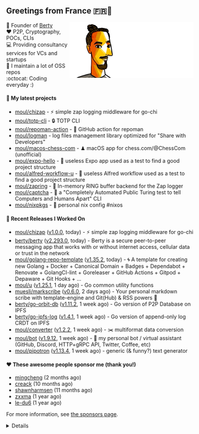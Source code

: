 ## Greetings from France 🇫🇷👋

<img align="right" src="https://raw.githubusercontent.com/moul/moul/main/contribute.gif">

:hammer: Founder of [Berty](https://github.com/berty)<br/>
:heart: P2P, Cryptography, POCs, CLIs<br/>
:computer: Providing consultancy services for VCs and startups<br/> 
:construction: I maintain a lot of OSS repos<br/>
:octocat: Coding everyday :)<br/>

#### 🌱 My latest projects


- [moul/chizap](https://github.com/moul/chizap) - ⚡️ simple zap logging middleware for go-chi 
- [moul/totp-cli](https://github.com/moul/totp-cli) - 🔒 TOTP CLI
- [moul/repoman-action](https://github.com/moul/repoman-action) - 🐙 GitHub action for repoman
- [moul/logman](https://github.com/moul/logman) - log files management library optimized for &#34;Share with Developers&#34;
- [moul/macos-chess-com](https://github.com/moul/macos-chess-com) - ♟ macOS app for chess.com/@ChessCom (unofficial)
- [moul/expo-hello](https://github.com/moul/expo-hello) - 🚧 useless Expo app used as a test to find a good project structure
- [moul/alfred-workflow-u](https://github.com/moul/alfred-workflow-u) - 🚧 useless Alfred workflow used as a test to find a good project structure
- [moul/zapring](https://github.com/moul/zapring) - 💍 In-memory RING buffer backend for the Zap logger
- [moul/captcha](https://github.com/moul/captcha) - 🦾 a &#34;Completely Automated Public Turing test to tell Computers and Humans Apart&#34; CLI
- [moul/nixpkgs](https://github.com/moul/nixpkgs) - 🧔 personal nix config #nixos

#### 🔭 Recent Releases I Worked On

- [moul/chizap](https://github.com/moul/chizap) ([v1.0.0](https://github.com/moul/chizap/releases/tag/v1.0.0), today) - ⚡️ simple zap logging middleware for go-chi 
- [berty/berty](https://github.com/berty/berty) ([v2.293.0](https://github.com/berty/berty/releases/tag/v2.293.0), today) - Berty is a secure peer-to-peer messaging app that works with or without internet access, cellular data or trust in the network
- [moul/golang-repo-template](https://github.com/moul/golang-repo-template) ([v1.35.2](https://github.com/moul/golang-repo-template/releases/tag/v1.35.2), today) - 🌀 A template for creating new Golang &#43; Docker &#43; Canonical Domain &#43; Badges &#43; Dependabot &#43; Renovate &#43; GolangCI-lint &#43; Goreleaser &#43; GitHub Actions &#43; Gitpod &#43; Depaware &#43; Git Hooks &#43; ...
- [moul/u](https://github.com/moul/u) ([v1.25.1](https://github.com/moul/u/releases/tag/v1.25.1), 1 day ago) - Go common utility functions
- [muesli/markscribe](https://github.com/muesli/markscribe) ([v0.6.0](https://github.com/muesli/markscribe/releases/tag/v0.6.0), 2 days ago) - Your personal markdown scribe with template-engine and Git(Hub) &amp; RSS powers 📜
- [berty/go-orbit-db](https://github.com/berty/go-orbit-db) ([v1.11.2](https://github.com/berty/go-orbit-db/releases/tag/v1.11.2), 1 week ago) - Go version of P2P Database on IPFS
- [berty/go-ipfs-log](https://github.com/berty/go-ipfs-log) ([v1.4.1](https://github.com/berty/go-ipfs-log/releases/tag/v1.4.1), 1 week ago) - Go version of append-only log CRDT on IPFS
- [moul/converter](https://github.com/moul/converter) ([v1.2.2](https://github.com/moul/converter/releases/tag/v1.2.2), 1 week ago) - :scissors: multiformat data conversion
- [moul/bot](https://github.com/moul/bot) ([v1.9.12](https://github.com/moul/bot/releases/tag/v1.9.12), 1 week ago) - 🤖 my personal bot / virtual assistant (GitHub, Discord, HTTP&#43;gRPC API, Twitter, Coffee, etc)
- [moul/pipotron](https://github.com/moul/pipotron) ([v1.13.4](https://github.com/moul/pipotron/releases/tag/v1.13.4), 1 week ago) - generic (&amp; funny?) text generator


#### ❤️ These awesome people sponsor me (thank you!)


- [mingcheng](https://github.com/mingcheng) (2 months ago)
- [creack](https://github.com/creack) (10 months ago)
- [shawnharmsen](https://github.com/shawnharmsen) (11 months ago)
- [zxxma](https://github.com/zxxma) (1 year ago)
- [le-du6](https://github.com/le-du6) (1 year ago)

For more information, see [the sponsors page](https://github.com/sponsors/moul/).

<details>


  <h4>🚧 Things I did recently</h4>
  <ul>
  
  <li><a href="https://wip.co/@moul/todos/189179">💉  2nd pfizer #life</a> (6 days ago)</li>
  <li><a href="https://wip.co/@moul/todos/189178">📻 daily &#34;Hacker News Café&#34; on ClubHouse #life</a> (6 days ago)</li>
  <li><a href="https://wip.co/@moul/todos/184389">🐙  yesterday on GitHub #oss</a> (1 month ago)</li>
  <li><a href="https://wip.co/@moul/todos/183459">👥  weekly sync with #berty team</a> (2 months ago)</li>
  <li><a href="https://wip.co/@moul/todos/183349">🐙  yesterday on GitHub #oss</a> (2 months ago)</li>
  </ul>

  <h4>📜 Recent blog posts</h4>
  <ul>
  
  <li><a href="https://manfred.life/pp2p8-berty-news/">Paris P2P #8 - Last News from Berty</a> (1 year ago)</li>
  <li><a href="https://manfred.life/feeling-lucky/">Feeling Lucky</a> (1 year ago)</li>
  <li><a href="https://manfred.life/oss-challenges-slides/">Challenges of Open-Source (presentation)</a> (1 year ago)</li>
  <li><a href="https://manfred.life/oss-challenges/">Challenges of Open-Source</a> (1 year ago)</li>
  <li><a href="https://manfred.life/stay-flexible/">Flexibility in Project Development</a> (1 year ago)</li>
  </ul>

  <h4>📓 Gists I wrote</h4>
  <ul>
  <li><a href="https://gist.github.com/2dd66ce9133e6585040122d563afa039">github-other-repos.md</a> (9 months ago)</li>
  <li><a href="https://gist.github.com/3d9a81083861a2bb2a04b80dad79bb68">Yo! 👋👋</a> (1 year ago)</li>
  <li><a href="https://gist.github.com/0d8a8e72d07e7d461bdc9c243893fcc7">Caching-friendly Makefile Rule to use Protoc within Docker</a> (2 years ago)</li>
  <li><a href="https://gist.github.com/aa5e556280763727eab9d6dcd77e2110">poor man&#39;s ipfs pin</a> (2 years ago)</li>
  
  </ul>

  <h4>👯 Check out some of my recent followers</h4>
  <ul>
  
  <li><a href="https://github.com/shuaihanhungry">shuaihanhungry</a>
  <li><a href="https://github.com/Paladinhanxiao">Paladinhanxiao</a>
  <li><a href="https://github.com/exfly">exfly</a>
  <li><a href="https://github.com/gxglls">gxglls</a>
  <li><a href="https://github.com/immysec">immysec</a>
  </ul>

  <h4>💬 Feedback</h4>

  <p>
    If you use one of my projects, I'd love to hear from you!
    Don't be shy and let me know what you liked and what needs being improved.
    Got an issue? Open a ticket, I don't bite and will try my best to help!
  </p>

  <h4>📫 How to reach me</h4>
  <ul>
    <li>Twitter: <a href="https://twitter.com/moul">https://twitter.com/moul</a></li>
    <li>Blog: <a href="https://manfred.life/">https://manfred.life/</a></li>
  </ul>

  <hr />

  <summary>Details</summary>
  <img src="https://img.shields.io/badge/📦%20%20release-experimental-blue"/>
  <img src="https://img.shields.io/badge/coverage-@moul%20is%20unstable-red?logo=codecov"/>
  <img src="https://img.shields.io/badge/👤%20%20mood-👍%20👍%20👍-black"/>
  <img src="https://img.shields.io/badge/🌐%20%20country-France%20🇫🇷-pink"/>
  

  <hr />

  <img src="https://github-readme-stats.vercel.app/api?username=moul&count_private=true&show_icons=true"/>

  <img src="https://img.shields.io/date/1624561485.svg?label=build&colorB=purple" />

 <details><summary>Click!</summary> <details><summary>Click!</summary> <details><summary>Click!</summary> <details><summary>Click!</summary> <details><summary>Click!</summary> <details><summary>Click!</summary> <details><summary>Click!</summary> <details><summary>Click!</summary> <details><summary>Click!</summary> <details><summary>Click!</summary> <details><summary>Click!</summary> <details><summary>Click!</summary> <details><summary>Click!</summary> <details><summary>Click!</summary> <details><summary>Click!</summary> <details><summary>Click!</summary> <details><summary>Click!</summary> <details><summary>Click!</summary> <details><summary>Click!</summary> <details><summary>Click!</summary> <details><summary>Click!</summary> <details><summary>Click!</summary> Thank you 😎 </details> </details> </details> </details> </details> </details> </details> </details> </details> </details> </details> </details> </details> </details> </details> </details> </details> </details> </details> </details> </details> </details>
</details>

<img src="https://visitor-badge.glitch.me/badge?page_id=moul.moul" width="1" height="1"/>
